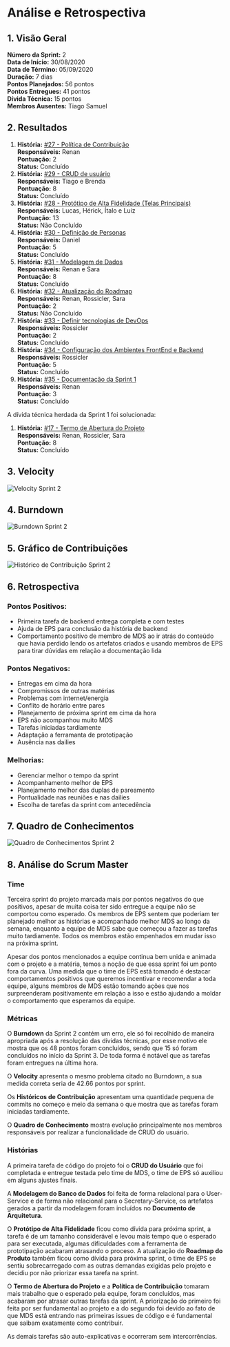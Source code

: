 # Análise e Retrospectiva

## 1. Visão Geral
**Número da Sprint:** 2  
**Data de Início:** 30/08/2020  
**Data de Término:** 05/09/2020  
**Duração:** 7 dias  
**Pontos Planejados:** 56 pontos  
**Pontos Entregues:** 41 pontos  
**Dívida Técnica:** 15 pontos  
**Membros Ausentes:** Tiago Samuel

## 2. Resultados
1. **História:** [#27 - Política de Contribuição](https://github.com/fga-eps-mds/2020.1-stay-safe-docs/issues/27)    
**Responsáveis:** Renan     
**Pontuação:** 2  
**Status:** Concluído
2. **História:** [#29 - CRUD de usuário](https://github.com/fga-eps-mds/2020.1-stay-safe-docs/issues/29)    
**Responsáveis:** Tiago e Brenda  
**Pontuação:** 8  
**Status:** Concluído
3. **História:** [#28 - Protótipo de Alta Fidelidade (Telas Principais)](https://github.com/fga-eps-mds/2020.1-stay-safe-docs/issues/28)   
**Responsáveis:** Lucas, Hérick, Ítalo e Luiz   
**Pontuação:** 13  
**Status:** Não Concluído
4. **História:** [#30 - Definição de Personas](https://github.com/fga-eps-mds/2020.1-stay-safe-docs/issues/30)  
**Responsáveis:** Daniel   
**Pontuação:** 5  
**Status:** Concluído
5. **História:** [#31 - Modelagem de Dados](https://github.com/fga-eps-mds/2020.1-stay-safe-docs/issues/31)   
**Responsáveis:** Renan e Sara  
**Pontuação:** 8   
**Status:** Concluído
6. **História:** [#32 - Atualização do Roadmap](https://github.com/fga-eps-mds/2020.1-stay-safe-docs/issues/32)  
**Responsáveis:** Renan, Rossicler, Sara    
**Pontuação:** 2  
**Status:** Não Concluído
7. **História:** [#33 - Definir tecnologias de DevOps](https://github.com/fga-eps-mds/2020.1-stay-safe-docs/issues/33)  
**Responsáveis:** Rossicler  
**Pontuação:** 2  
**Status:** Concluído
8. **História:** [#34 - Configuração dos Ambientes FrontEnd e Backend](https://github.com/fga-eps-mds/2020.1-stay-safe-docs/issues/34)  
**Responsáveis:** Rossicler  
**Pontuação:** 5  
**Status:** Concluído
9. **História:** [#35 - Documentação da Sprint 1](https://github.com/fga-eps-mds/2020.1-stay-safe-docs/issues/35)   
**Responsáveis:** Renan  
**Pontuação:** 3  
**Status:** Concluído 

A dívida técnica herdada da Sprint 1 foi solucionada:

1. **História:** [#17 - Termo de Abertura do Projeto](https://github.com/fga-eps-mds/2020.1-stay-safe-docs/issues/17)  
**Responsáveis:** Renan, Rossicler, Sara     
**Pontuação:** 8  
**Status:** Concluído

## 3. Velocity
![Velocity Sprint 2](../../images/sprints/sprint-2/Velocity-Sprint2.png "Velocity Sprint 2")

## 4. Burndown
![Burndown Sprint 2](../../images/sprints/sprint-2/Burndown-Sprint2.png "Burndown Sprint 2")


## 5. Gráfico de Contribuições
![Histórico de Contribuição Sprint 2](../../images/sprints/sprint-2/ContributionHistory.png "Histórico de Contribuição Sprint 2")

## 6. Retrospectiva
### Pontos Positivos:
* Primeira tarefa de backend entrega completa e com testes
* Ajuda de EPS para conclusão da história de backend
* Comportamento positivo de membro de MDS ao ir atrás do conteúdo que havia perdido lendo os artefatos criados e usando membros de EPS para tirar dúvidas em relação a documentação lida

### Pontos Negativos:
* Entregas em cima da hora
* Compromissos de outras matérias
* Problemas com internet/energia
* Conflito de horário entre pares
* Planejamento de próxima sprint em cima da hora
* EPS não acompanhou muito MDS
* Tarefas iniciadas tardiamente
* Adaptação a ferramanta de prototipação
* Ausência nas dailies

### Melhorias:
* Gerenciar melhor o tempo da sprint
* Acompanhamento melhor de EPS
* Planejamento melhor das duplas de pareamento
* Pontualidade nas reuniões e nas dailies
* Escolha de tarefas da sprint com antecedência

## 7. Quadro de Conhecimentos
![Quadro de Conhecimentos Sprint 2](../../images/sprints/sprint-2/KnowledgeBoard.png "Quadro de Conhecimentos Sprint 2")

## 8. Análise do Scrum Master
### Time
Terceira sprint do projeto marcada mais por pontos negativos do que positivos, apesar de muita coisa ter sido entregue a equipe não se comportou como esperado. Os membros de EPS sentem que poderiam ter planejado melhor as histórias e acompanhado melhor MDS ao longo da semana, enquanto a equipe de MDS sabe que começou a fazer as tarefas muito tardiamente. Todos os membros estão empenhados em mudar isso na próxima sprint.

Apesar dos pontos mencionados a equipe continua bem unida e animada com o projeto e a matéria, temos a noção de que essa sprint foi um ponto fora da curva. Uma medida que o time de EPS está tomando é destacar comportamentos positivos que queremos incentivar e recomendar a toda equipe, alguns membros de MDS estão tomando ações que nos surpreenderam positivamente em relação a isso e estão ajudando a moldar o comportamento que esperamos da equipe. 

### Métricas
O **Burndown** da Sprint 2 contém um erro, ele só foi recolhido de maneira apropriada após a resolução das dívidas técnicas, por esse motivo ele mostra que os 48 pontos foram concluídos, sendo que 15 só foram concluídos no início da Sprint 3. De toda forma é notável que as tarefas foram entregues na última hora.

O **Velocity** apresenta o mesmo problema citado no Burndown, a sua medida correta seria de 42.66 pontos por sprint.

Os **Históricos de Contribuição** apresentam uma quantidade pequena de commits no começo e meio da semana o que mostra que as tarefas foram iniciadas tardiamente.

O **Quadro de Conhecimento** mostra evolução principalmente nos membros responsáveis por realizar a funcionalidade de CRUD do usuário.

### Histórias
A primeira tarefa de código do projeto foi o **CRUD do Usuário** que foi completada e entregue testada pelo time de MDS, o time de EPS só auxiliou em alguns ajustes finais.

A **Modelagem do Banco de Dados** foi feita de forma relacional para o User-Service e de forma não relacional para o Secretary-Service, os artefatos gerados a partir da modelagem foram incluídos no **Documento de Arquitetura**.

O **Protótipo de Alta Fidelidade** ficou como dívida para próxima sprint, a tarefa é de um tamanho considerável e levou mais tempo que o esperado para ser executada, algumas dificuldades com a ferramenta de prototipação acabaram atrasando o proceso. A atualização do **Roadmap do Produto** também ficou como dívida para próxima sprint, o time de EPS se sentiu sobrecarregado com as outras demandas exigidas pelo projeto e decidiu por não priorizar essa tarefa na sprint.

O **Termo de Abertura do Projeto** e a **Política de Contribuição** tomaram mais trabalho que o esperado pela equipe, foram concluídos, mas acabaram por atrasar outras tarefas da sprint. A priorização do primeiro foi feita por ser fundamental ao projeto e a do segundo foi devido ao fato de que MDS está entrando nas primeiras issues de código e é fundamental que saibam exatamente como contribuir.

As demais tarefas são auto-explicativas e ocorreram sem intercorrências.